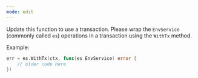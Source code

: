 ```yaml
---
mode: edit
---
```


Update this function to use a transaction. Please wrap the `EnvService` (commonly called `es`) operations in a transaction using the `WithTx` method.

Example:

```go
err = es.WithTx(ctx, func(es EnvService) error {
    // older code here
})
```